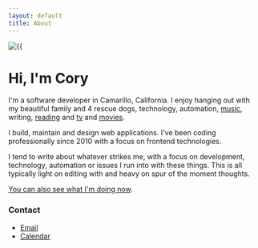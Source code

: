```yaml
---
layout: default
title: About
---
```


<div class="flex items-center justify-center w-full">
    <img class="max-w-xs w-full h-auto mt-0 mb-1" src="/assets/img/avatar.webp" alt={{ site.name }} loading="lazy" />
</div>
<h1 class="text-xxl font-black -leading-tight tracking-normal dark:text-gray-200 md:text-3xl text-center">Hi, I'm Cory</h1>

I'm a software developer in Camarillo, California. I enjoy hanging out with my beautiful family and 4 rescue dogs, technology, automation, <a href="https://last.fm/user/cdme_" target="_blank" rel="noopener noreferrer">music</a>, writing, <a href="https://oku.club/user/cory" target="_blank" rel="noopener noreferrer">reading</a> and <a href="https://trakt.tv/users/cdransf" target="_blank" rel="noopener noreferrer">tv</a> and <a href="https://letterboxd.com/cdme" target="_blank" rel="noopener noreferrer">movies</a>.

I build, maintain and design web applications. I've been coding professionally since 2010 with a focus on frontend technologies.

I tend to write about whatever strikes me, with a focus on development, technology, automation or issues I run into with these things. This is all typically light on editing with and heavy on spur of the moment thoughts.

[You can also see what I'm doing now](/now).

<h3
    class="m-0 text-lg font-black leading-tight tracking-normal dark:text-gray-200 md:text-xl mb-2"
>
    Contact
</h3>

-   [Email](mailto:hi@coryd.dev)
-   [Calendar](https://savvycal.com/coryd)
